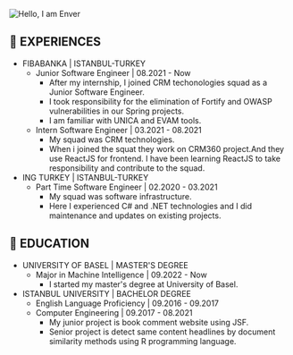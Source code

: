 ![Hello, I am Enver](https://user-images.githubusercontent.com/34477330/192884881-9c21482f-5a3a-4d28-85f3-f2536d159bbb.png)
## 💼 EXPERIENCES
- FIBABANKA | ISTANBUL-TURKEY
  - Junior Software Engineer | 08.2021 - Now
    - After my internship, I joined CRM techonologies squad as a Junior Software Engineer. 
    - I took responsibility for the elimination of Fortify and OWASP vulnerabilities in our Spring projects. 
    - I am familiar with UNICA and EVAM tools.
  - Intern Software Engineer | 03.2021 - 08.2021
    - My squad was CRM technologies.
    - When i joined the squat they work on CRM360 project.And they use ReactJS for frontend. I have been learning ReactJS to take responsibility and      contribute to the squad.
- ING TURKEY | ISTANBUL-TURKEY
  - Part Time Software Engineer | 02.2020 - 03.2021
    - My squad was software infrastructure.
    - Here I experienced C# and .NET technologies and I did maintenance and updates on existing projects.

## 📖 EDUCATION
- UNIVERSITY OF BASEL | MASTER'S DEGREE
  - Major in Machine Intelligence | 09.2022 - Now
    - I started my master's degree at University of Basel. 
- ISTANBUL UNIVERSITY | BACHELOR DEGREE
  - English Language Proficiency | 09.2016 - 09.2017
  - Computer Engineering | 09.2017 - 08.2021
    - My junior project is book comment website using JSF.
    - Senior project is detect same content headlines by document similarity methods using R programming language.
<!--
**enverfarukozcan/enverfarukozcan** is a ✨ _special_ ✨ repository because its `README.md` (this file) appears on your GitHub profile.
Here are some ideas to get you started:

- 🔭 I’m currently working on ...
- 🌱 I’m currently learning ...
- 👯 I’m looking to collaborate on ...
- 🤔 I’m looking for help with ...
- 💬 Ask me about ...
- 📫 How to reach me: ...
- 😄 Pronouns: ...
- ⚡ Fun fact: ...
-->
